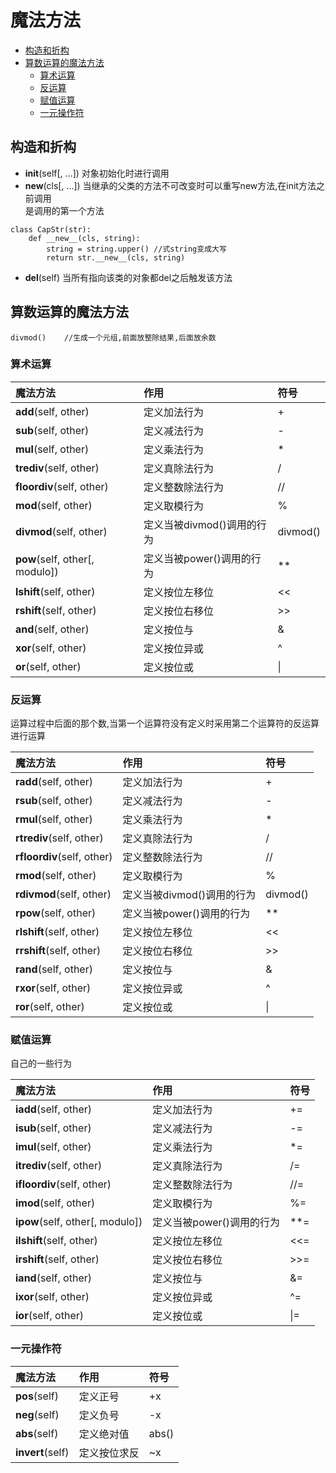 # 魔法方法


<!-- vim-markdown-toc Marked -->

* [构造和折构](#构造和折构)
* [算数运算的魔法方法](#算数运算的魔法方法)
    * [算术运算](#算术运算)
    * [反运算](#反运算)
    * [赋值运算](#赋值运算)
    * [一元操作符](#一元操作符)

<!-- vim-markdown-toc -->

## 构造和折构
- __init__(self[, ...])
对象初始化时进行调用
- __new__(cls[, ...])
当继承的父类的方法不可改变时可以重写new方法,在init方法之前调用  
是调用的第一个方法
```
class CapStr(str):
    def __new__(cls, string):
        string = string.upper() //式string变成大写
        return str.__new__(cls, string)
```
- __del__(self)
当所有指向该类的对象都del之后触发该方法

## 算数运算的魔法方法
```
divmod()    //生成一个元组,前面放整除结果,后面放余数
```
### 算术运算
|魔法方法|作用|符号|
|:---|:---|:---|
|__add__(self, other)|定义加法行为|+|
|__sub__(self, other)|定义减法行为|-|
|__mul__(self, other)|定义乘法行为|*|
|__trediv__(self, other)|定义真除法行为|/|
|__floordiv__(self, other)|定义整数除法行为|//|
|__mod__(self, other)|定义取模行为|%|
|__divmod__(self, other)|定义当被divmod()调用的行为|divmod()|
|__pow__(self, other[, modulo])|定义当被power()调用的行为|**|
|__lshift__(self, other)|定义按位左移位|\<\<|
|__rshift__(self, other)|定义按位右移位|\>\>|
|__and__(self, other)|定义按位与|&|
|__xor__(self, other)|定义按位异或|^|
|__or__(self, other)|定义按位或|\||

### 反运算
运算过程中后面的那个数,当第一个运算符没有定义时采用第二个运算符的反运算进行运算

|魔法方法|作用|符号|
|:---|:---|:---|
|__radd__(self, other)|定义加法行为|+|
|__rsub__(self, other)|定义减法行为|-|
|__rmul__(self, other)|定义乘法行为|*|
|__rtrediv__(self, other)|定义真除法行为|/|
|__rfloordiv__(self, other)|定义整数除法行为|//|
|__rmod__(self, other)|定义取模行为|%|
|__rdivmod__(self, other)|定义当被divmod()调用的行为|divmod()|
|__rpow__(self, other)|定义当被power()调用的行为|**|
|__rlshift__(self, other)|定义按位左移位|\<\<|
|__rrshift__(self, other)|定义按位右移位|\>\>|
|__rand__(self, other)|定义按位与|&|
|__rxor__(self, other)|定义按位异或|^|
|__ror__(self, other)|定义按位或|\||

### 赋值运算
自己的一些行为

|魔法方法|作用|符号|
|:---|:---|:---|
|__iadd__(self, other)|定义加法行为|+=|
|__isub__(self, other)|定义减法行为|-=|
|__imul__(self, other)|定义乘法行为|*=|
|__itrediv__(self, other)|定义真除法行为|/=|
|__ifloordiv__(self, other)|定义整数除法行为|//=|
|__imod__(self, other)|定义取模行为|%=|
|__ipow__(self, other[, modulo])|定义当被power()调用的行为|**=|
|__ilshift__(self, other)|定义按位左移位|\<\<=|
|__irshift__(self, other)|定义按位右移位|\>\>=|
|__iand__(self, other)|定义按位与|&=|
|__ixor__(self, other)|定义按位异或|^=|
|__ior__(self, other)|定义按位或|\|=|

### 一元操作符
|魔法方法|作用|符号|
|:---|:---|:---|
|__pos__(self)|定义正号|+x|
|__neg__(self)|定义负号|-x|
|__abs__(self)|定义绝对值|abs()|
|__invert__(self)|定义按位求反|~x|
